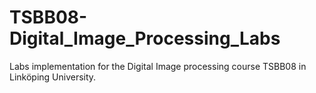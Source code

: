# TSBB08-Digital_Image_Processing_Labs
Labs implementation for the Digital Image processing course TSBB08 in Linköping University.
